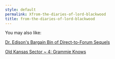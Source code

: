 ```yaml
---
style: default
permalink: Xfrom-the-diaries-of-lord-blackwood
title: from-the-diaries-of-lord-blackwood
---
```

You may also like:

[Dr. Edison's Bargain Bin of Direct-to-Forum Sequels](http://scp-wiki.net/bargain-bin-of-direct-to-forum-sequels)

[Old Kansas Sector ~ 4: Grammie Knows](http://scp-wiki.net/old-kansas-sector-part-4)
